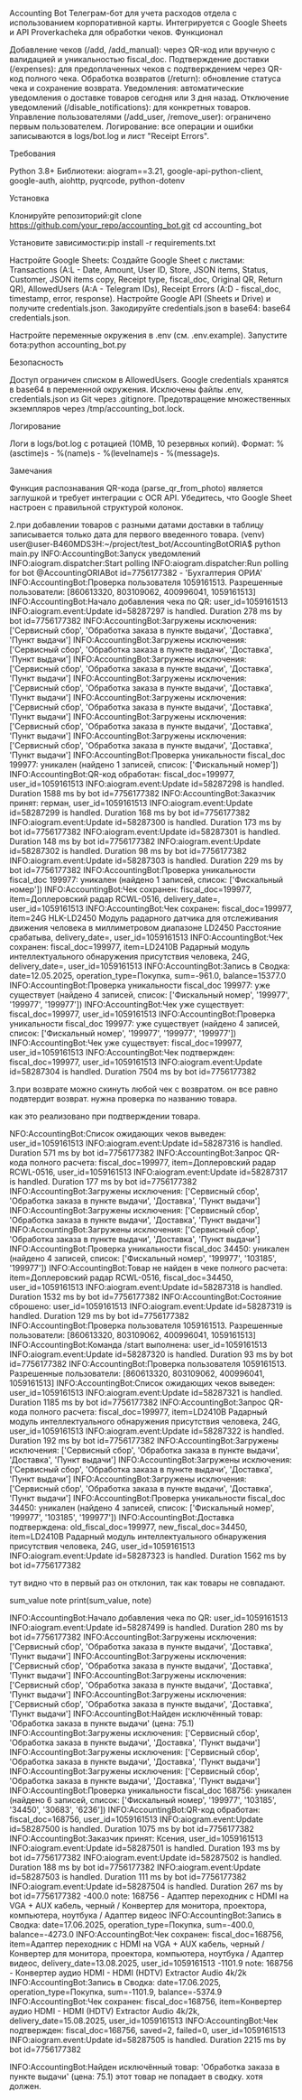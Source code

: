 
Accounting Bot
Телеграм-бот для учета расходов отдела с использованием корпоративной карты. Интегрируется с Google Sheets и API Proverkacheka для обработки чеков.
Функционал

Добавление чеков (/add, /add_manual): через QR-код или вручную с валидацией и уникальностью fiscal_doc.
Подтверждение доставки (/expenses): для предоплаченных чеков с подтверждением через QR-код полного чека.
Обработка возвратов (/return): обновление статуса чека и сохранение возврата.
Уведомления: автоматические уведомления о доставке товаров сегодня или 3 дня назад.
Отключение уведомлений (/disable_notifications): для конкретных товаров.
Управление пользователями (/add_user, /remove_user): ограничено первым пользователем.
Логирование: все операции и ошибки записываются в logs/bot.log и лист "Receipt Errors".

Требования

Python 3.8+
Библиотеки: aiogram==3.21, google-api-python-client, google-auth, aiohttp, pyqrcode, python-dotenv

Установка

Клонируйте репозиторий:git clone https://github.com/your_repo/accounting_bot.git
cd accounting_bot


Установите зависимости:pip install -r requirements.txt


Настройте Google Sheets:
Создайте Google Sheet с листами: Transactions (A:L - Date, Amount, User ID, Store, JSON items, Status, Customer, JSON items copy, Receipt type, fiscal_doc, Original QR, Return QR), AllowedUsers (A:A - Telegram IDs), Receipt Errors (A:D - fiscal_doc, timestamp, error, response).
Настройте Google API (Sheets и Drive) и получите credentials.json.
Закодируйте credentials.json в base64: base64 credentials.json.


Настройте переменные окружения в .env (см. .env.example).
Запустите бота:python accounting_bot.py



Безопасность

Доступ ограничен списком в AllowedUsers.
Google credentials хранятся в base64 в переменной окружения.
Исключены файлы .env, credentials.json из Git через .gitignore.
Предотвращение множественных экземпляров через /tmp/accounting_bot.lock.

Логирование

Логи в logs/bot.log с ротацией (10MB, 10 резервных копий).
Формат: %(asctime)s - %(name)s - %(levelname)s - %(message)s.

Замечания

Функция распознавания QR-кода (parse_qr_from_photo) является заглушкой и требует интеграции с OCR API.
Убедитесь, что Google Sheet настроен с правильной структурой колонок.











2.при добавлении товаров с разными датами доставки в таблицу записывается только дата для первого введенного товара.
(venv) user@user-B460MDS3H:~/project/test_bot/AccountingBotORIA$ python main.py
INFO:AccountingBot:Запуск уведомлений
INFO:aiogram.dispatcher:Start polling
INFO:aiogram.dispatcher:Run polling for bot @AccountingORIABot id=7756177382 - 'Бухгалтерия ОРИА'
INFO:AccountingBot:Проверка пользователя 1059161513. Разрешенные пользователи: [860613320, 803109062, 400996041, 1059161513]
INFO:AccountingBot:Начало добавления чека по QR: user_id=1059161513
INFO:aiogram.event:Update id=58287297 is handled. Duration 278 ms by bot id=7756177382
INFO:AccountingBot:Загружены исключения: ['Сервисный сбор', 'Обработка заказа в пункте выдачи', 'Доставка', 'Пункт выдачи']
INFO:AccountingBot:Загружены исключения: ['Сервисный сбор', 'Обработка заказа в пункте выдачи', 'Доставка', 'Пункт выдачи']
INFO:AccountingBot:Загружены исключения: ['Сервисный сбор', 'Обработка заказа в пункте выдачи', 'Доставка', 'Пункт выдачи']
INFO:AccountingBot:Загружены исключения: ['Сервисный сбор', 'Обработка заказа в пункте выдачи', 'Доставка', 'Пункт выдачи']
INFO:AccountingBot:Загружены исключения: ['Сервисный сбор', 'Обработка заказа в пункте выдачи', 'Доставка', 'Пункт выдачи']
INFO:AccountingBot:Загружены исключения: ['Сервисный сбор', 'Обработка заказа в пункте выдачи', 'Доставка', 'Пункт выдачи']
INFO:AccountingBot:Загружены исключения: ['Сервисный сбор', 'Обработка заказа в пункте выдачи', 'Доставка', 'Пункт выдачи']
INFO:AccountingBot:Проверка уникальности fiscal_doc 199977: уникален (найдено 1 записей, список: ['Фискальный номер'])
INFO:AccountingBot:QR-код обработан: fiscal_doc=199977, user_id=1059161513
INFO:aiogram.event:Update id=58287298 is handled. Duration 1588 ms by bot id=7756177382
INFO:AccountingBot:Заказчик принят: герман, user_id=1059161513
INFO:aiogram.event:Update id=58287299 is handled. Duration 168 ms by bot id=7756177382
INFO:aiogram.event:Update id=58287300 is handled. Duration 173 ms by bot id=7756177382
INFO:aiogram.event:Update id=58287301 is handled. Duration 148 ms by bot id=7756177382
INFO:aiogram.event:Update id=58287302 is handled. Duration 98 ms by bot id=7756177382
INFO:aiogram.event:Update id=58287303 is handled. Duration 229 ms by bot id=7756177382
INFO:AccountingBot:Проверка уникальности fiscal_doc 199977: уникален (найдено 1 записей, список: ['Фискальный номер'])
INFO:AccountingBot:Чек сохранен: fiscal_doc=199977, item=Доплеровский радар RCWL-0516, delivery_date=, user_id=1059161513
INFO:AccountingBot:Чек сохранен: fiscal_doc=199977, item=24G HLK-LD2450 Модуль радарного датчика для отслеживания движения человека в миллиметровом диапазоне LD2450 Расстояние срабатыва, delivery_date=, user_id=1059161513
INFO:AccountingBot:Чек сохранен: fiscal_doc=199977, item=LD2410B Радарный модуль интеллектуального обнаружения присутствия человека, 24G, delivery_date=, user_id=1059161513
INFO:AccountingBot:Запись в Сводка: date=12.05.2025, operation_type=Покупка, sum=-961.0, balance=15377.0
INFO:AccountingBot:Проверка уникальности fiscal_doc 199977: уже существует (найдено 4 записей, список: ['Фискальный номер', '199977', '199977', '199977'])
INFO:AccountingBot:Чек уже существует: fiscal_doc=199977, user_id=1059161513
INFO:AccountingBot:Проверка уникальности fiscal_doc 199977: уже существует (найдено 4 записей, список: ['Фискальный номер', '199977', '199977', '199977'])
INFO:AccountingBot:Чек уже существует: fiscal_doc=199977, user_id=1059161513
INFO:AccountingBot:Чек подтвержден: fiscal_doc=199977, user_id=1059161513
INFO:aiogram.event:Update id=58287304 is handled. Duration 7504 ms by bot id=7756177382



3.при возврате можно скинуть любой чек с возвратом. он все равно подвтердит возврат. нужна проверка по названию товара. 

как это реализовано при подтверждении товара.

NFO:AccountingBot:Список ожидающих чеков выведен: user_id=1059161513
INFO:aiogram.event:Update id=58287316 is handled. Duration 571 ms by bot id=7756177382
INFO:AccountingBot:Запрос QR-кода полного расчета: fiscal_doc=199977, item=Доплеровский радар RCWL-0516, user_id=1059161513
INFO:aiogram.event:Update id=58287317 is handled. Duration 177 ms by bot id=7756177382
INFO:AccountingBot:Загружены исключения: ['Сервисный сбор', 'Обработка заказа в пункте выдачи', 'Доставка', 'Пункт выдачи']
INFO:AccountingBot:Загружены исключения: ['Сервисный сбор', 'Обработка заказа в пункте выдачи', 'Доставка', 'Пункт выдачи']
INFO:AccountingBot:Загружены исключения: ['Сервисный сбор', 'Обработка заказа в пункте выдачи', 'Доставка', 'Пункт выдачи']
INFO:AccountingBot:Проверка уникальности fiscal_doc 34450: уникален (найдено 4 записей, список: ['Фискальный номер', '199977', '103185', '199977'])
INFO:AccountingBot:Товар не найден в чеке полного расчета: item=Доплеровский радар RCWL-0516, fiscal_doc=34450, user_id=1059161513
INFO:aiogram.event:Update id=58287318 is handled. Duration 1532 ms by bot id=7756177382
INFO:AccountingBot:Состояние сброшено: user_id=1059161513
INFO:aiogram.event:Update id=58287319 is handled. Duration 129 ms by bot id=7756177382
INFO:AccountingBot:Проверка пользователя 1059161513. Разрешенные пользователи: [860613320, 803109062, 400996041, 1059161513]
INFO:AccountingBot:Команда /start выполнена: user_id=1059161513
INFO:aiogram.event:Update id=58287320 is handled. Duration 93 ms by bot id=7756177382
INFO:AccountingBot:Проверка пользователя 1059161513. Разрешенные пользователи: [860613320, 803109062, 400996041, 1059161513]
INFO:AccountingBot:Список ожидающих чеков выведен: user_id=1059161513
INFO:aiogram.event:Update id=58287321 is handled. Duration 1185 ms by bot id=7756177382
INFO:AccountingBot:Запрос QR-кода полного расчета: fiscal_doc=199977, item=LD2410B Радарный модуль интеллектуального обнаружения присутствия человека, 24G, user_id=1059161513
INFO:aiogram.event:Update id=58287322 is handled. Duration 192 ms by bot id=7756177382
INFO:AccountingBot:Загружены исключения: ['Сервисный сбор', 'Обработка заказа в пункте выдачи', 'Доставка', 'Пункт выдачи']
INFO:AccountingBot:Загружены исключения: ['Сервисный сбор', 'Обработка заказа в пункте выдачи', 'Доставка', 'Пункт выдачи']
INFO:AccountingBot:Загружены исключения: ['Сервисный сбор', 'Обработка заказа в пункте выдачи', 'Доставка', 'Пункт выдачи']
INFO:AccountingBot:Проверка уникальности fiscal_doc 34450: уникален (найдено 4 записей, список: ['Фискальный номер', '199977', '103185', '199977'])
INFO:AccountingBot:Доставка подтверждена: old_fiscal_doc=199977, new_fiscal_doc=34450, item=LD2410B Радарный модуль интеллектуального обнаружения присутствия человека, 24G, user_id=1059161513
INFO:aiogram.event:Update id=58287323 is handled. Duration 1562 ms by bot id=7756177382

тут видно что в первый раз он отклонил, так как товары не совпадают.



sum_value
note
print(sum_value, note)




INFO:AccountingBot:Начало добавления чека по QR: user_id=1059161513
INFO:aiogram.event:Update id=58287499 is handled. Duration 280 ms by bot id=7756177382
INFO:AccountingBot:Загружены исключения: ['Сервисный сбор', 'Обработка заказа в пункте выдачи', 'Доставка', 'Пункт выдачи']
INFO:AccountingBot:Загружены исключения: ['Сервисный сбор', 'Обработка заказа в пункте выдачи', 'Доставка', 'Пункт выдачи']
INFO:AccountingBot:Загружены исключения: ['Сервисный сбор', 'Обработка заказа в пункте выдачи', 'Доставка', 'Пункт выдачи']
INFO:AccountingBot:Загружены исключения: ['Сервисный сбор', 'Обработка заказа в пункте выдачи', 'Доставка', 'Пункт выдачи']
INFO:AccountingBot:Найден исключённый товар: 'Обработка заказа в пункте выдачи' (цена: 75.1)
INFO:AccountingBot:Загружены исключения: ['Сервисный сбор', 'Обработка заказа в пункте выдачи', 'Доставка', 'Пункт выдачи']
INFO:AccountingBot:Загружены исключения: ['Сервисный сбор', 'Обработка заказа в пункте выдачи', 'Доставка', 'Пункт выдачи']
INFO:AccountingBot:Загружены исключения: ['Сервисный сбор', 'Обработка заказа в пункте выдачи', 'Доставка', 'Пункт выдачи']
INFO:AccountingBot:Проверка уникальности fiscal_doc 168756: уникален (найдено 6 записей, список: ['Фискальный номер', '199977', '103185', '34450', '30683', '6236'])
INFO:AccountingBot:QR-код обработан: fiscal_doc=168756, user_id=1059161513
INFO:aiogram.event:Update id=58287500 is handled. Duration 1075 ms by bot id=7756177382
INFO:AccountingBot:Заказчик принят: Ксения, user_id=1059161513
INFO:aiogram.event:Update id=58287501 is handled. Duration 193 ms by bot id=7756177382
INFO:aiogram.event:Update id=58287502 is handled. Duration 188 ms by bot id=7756177382
INFO:aiogram.event:Update id=58287503 is handled. Duration 111 ms by bot id=7756177382
INFO:aiogram.event:Update id=58287504 is handled. Duration 267 ms by bot id=7756177382
-400.0 note: 168756 - Адаптер переходник с HDMI на VGA + AUX кабель, черный / Конвертер для монитора, проектора, компьютера, ноутбука / Адаптер видеос
INFO:AccountingBot:Запись в Сводка: date=17.06.2025, operation_type=Покупка, sum=-400.0, balance=-4273.0
INFO:AccountingBot:Чек сохранен: fiscal_doc=168756, item=Адаптер переходник с HDMI на VGA + AUX кабель, черный / Конвертер для монитора, проектора, компьютера, ноутбука / Адаптер видеос, delivery_date=13.08.2025, user_id=1059161513
-1101.9 note: 168756 - Конвертер аудио HDMI - HDMI (HDTV) Extractor Audio 4k/2k
INFO:AccountingBot:Запись в Сводка: date=17.06.2025, operation_type=Покупка, sum=-1101.9, balance=-5374.9
INFO:AccountingBot:Чек сохранен: fiscal_doc=168756, item=Конвертер аудио HDMI - HDMI (HDTV) Extractor Audio 4k/2k, delivery_date=15.08.2025, user_id=1059161513
INFO:AccountingBot:Чек подтвержден: fiscal_doc=168756, saved=2, failed=0, user_id=1059161513
INFO:aiogram.event:Update id=58287505 is handled. Duration 2215 ms by bot id=7756177382

INFO:AccountingBot:Найден исключённый товар: 'Обработка заказа в пункте выдачи' (цена: 75.1) этот товар не попадает в сводку. хотя должен.
